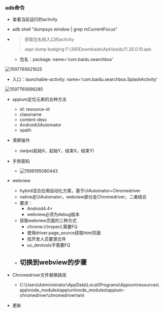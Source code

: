 ### adb命令

- 查看当前运行的activity
  
- adb shell "dumpsys window | grep mCurrentFocus"
  
- > 获取包名和入口的activity
  >
  > aapt dump badging F:\360Downloads\Apk\baidu11.26.0.10.apk

  - 包名：package: name='com.baidu.searchbox'

![1597765621625](C:\Users\Mloong\AppData\Roaming\Typora\typora-user-images\1597765621625.png)

- 入口：launchable-activity: name='com.baidu.searchbox.SplashActivity'

![1597765696285](C:\Users\Mloong\AppData\Roaming\Typora\typora-user-images\1597765696285.png)



- appium定位元素的五种方法

  - id: resource-id
  - classname
  - content-desc
  - AndroidUiAutomator
  - xpath

- 滑屏操作
  - swipe(起始X，起始Y，结束X，结束Y)  

- 手势密码
  - ![1598195080443](C:\Users\Mloong\AppData\Roaming\Typora\typora-user-images\1598195080443.png)

- webview
  - hybird混合应用自动化方案，基于UiAutomator+Chromedriver
  - native走UiAutomator，webview部分走Chromedriver，二者结合
  - 要求：
    - Android4.4+
    - webview必须为debug版本
  - 获取webview页面的三种方式
    - chrome://inspect,需要FQ
    - 使用driver.page_source获取html页面
    - 找开发人员要源文件
    - uc_devtools不需要FQ
  - 切换到webview的步骤
    - 
- Chromedriver文件替换路径
  - C:\Users\Administrator\AppData\Local\Programs\Appium\resources\app\node_modules\appium\node_modules\appium-chromedriver\chromedriver\win

- 更新